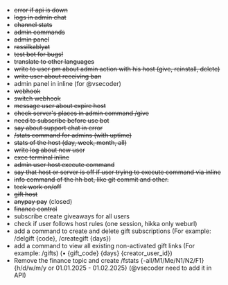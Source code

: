 - ~~error if api is down~~
- ~~logs in admin chat~~
- ~~channel stats~~
- ~~admin commands~~
- ~~admin panel~~
- ~~rassilkablyat~~
- ~~test bot for bugs!~~
- ~~translate to other languages~~
- ~~write to user pm about admin action with his host (give, reinstall, delete)~~
- ~~write user about receiving ban~~
- admin panel in inline (for @vsecoder)
- ~~webhook~~
- ~~switch webhook~~
- ~~message user about expire host~~
- ~~check server's places in admin command /give~~
- ~~need to subscribe before use bot~~
- ~~say about support chat in error~~
- ~~/stats command for admins (with uptime)~~
- ~~stats of the host (day, week, month, all)~~
- ~~write log about new user~~
- ~~exec terminal inline~~
- ~~admin user host execute command~~
- ~~say that host or server is off if user trying to execute command via inline~~
- ~~info command of the hh bot, like git commit and other.~~
- ~~teck work on/off~~
- ~~gift host~~
- ~~anypay pay~~ (closed)
- ~~finance control~~
- subscribe create giveaways for all users
- check if user follows host rules (one session, hikka only weburl)
- add a command to create and delete gift subscriptions (For example: /delgift {code}, /creategift {days})
- add a command to view all existing non-activated gift links (For example: /gifts) (• {gift_code} {days} {creator_user_id})
- Remove the finance topic and create /fstats {-all/M1/Me/N1/N2/F1} {h/d/w/m/y or 01.01.2025 - 01.02.2025} (@vsecoder need to add it in API)
